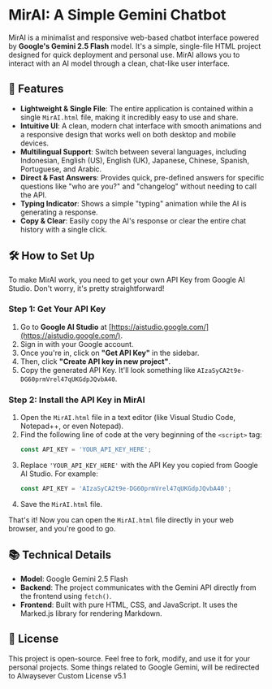 # MirAI: A Simple Gemini Chatbot

MirAI is a minimalist and responsive web-based chatbot interface powered by **Google's Gemini 2.5 Flash** model. It's a simple, single-file HTML project designed for quick deployment and personal use. MirAI allows you to interact with an AI model through a clean, chat-like user interface.

## 🌟 Features

  * **Lightweight & Single File**: The entire application is contained within a single `MirAI.html` file, making it incredibly easy to use and share.
  * **Intuitive UI**: A clean, modern chat interface with smooth animations and a responsive design that works well on both desktop and mobile devices.
  * **Multilingual Support**: Switch between several languages, including Indonesian, English (US), English (UK), Japanese, Chinese, Spanish, Portuguese, and Arabic.
  * **Direct & Fast Answers**: Provides quick, pre-defined answers for specific questions like "who are you?" and "changelog" without needing to call the API.
  * **Typing Indicator**: Shows a simple "typing" animation while the AI is generating a response.
  * **Copy & Clear**: Easily copy the AI's response or clear the entire chat history with a single click.

## 🛠️ How to Set Up

To make MirAI work, you need to get your own API Key from Google AI Studio. Don't worry, it's pretty straightforward\!

### Step 1: Get Your API Key

1.  Go to **Google AI Studio** at [https://aistudio.google.com/](https://aistudio.google.com/).
2.  Sign in with your Google account.
3.  Once you're in, click on **"Get API Key"** in the sidebar.
4.  Then, click **"Create API key in new project"**.
5.  Copy the generated API Key. It'll look something like `AIzaSyCA2t9e-DG60prmVrel47qUKGdpJQvbA40`.

### Step 2: Install the API Key in MirAI

1.  Open the `MirAI.html` file in a text editor (like Visual Studio Code, Notepad++, or even Notepad).
2.  Find the following line of code at the very beginning of the `<script>` tag:
    ```javascript
    const API_KEY = 'YOUR_API_KEY_HERE';
    ```
3.  Replace `'YOUR_API_KEY_HERE'` with the API Key you copied from Google AI Studio.
    For example:
    ```javascript
    const API_KEY = 'AIzaSyCA2t9e-DG60prmVrel47qUKGdpJQvbA40';
    ```
4.  Save the `MirAI.html` file.

That's it\! Now you can open the `MirAI.html` file directly in your web browser, and you're good to go.

## 📚 Technical Details

  * **Model**: Google Gemini 2.5 Flash
  * **Backend**: The project communicates with the Gemini API directly from the frontend using `fetch()`.
  * **Frontend**: Built with pure HTML, CSS, and JavaScript. It uses the Marked.js library for rendering Markdown.

## 📝 License

This project is open-source. Feel free to fork, modify, and use it for your personal projects.
Some things related to Google Gemini, will be redirected to Alwaysever Custom License v5.1
